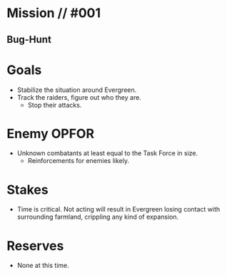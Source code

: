 # Mission // #001
## Bug-Hunt
# Goals
- Stabilize the situation around Evergreen.
- Track the raiders, figure out who they are.
  - Stop their attacks.

# Enemy OPFOR
- Unknown combatants at least equal to the Task Force in size.
  - Reinforcements for enemies likely.

# Stakes
- Time is critical. Not acting will result in Evergreen losing contact with surrounding farmland, crippling any kind of expansion.

# Reserves
- None at this time.